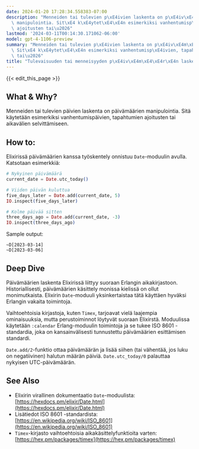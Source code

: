 ```yaml
---
date: 2024-01-20 17:28:34.558383-07:00
description: "Menneiden tai tulevien p\xE4ivien laskenta on p\xE4iv\xE4m\xE4\xE4rien\
  \ manipulointia. Sit\xE4 k\xE4ytet\xE4\xE4n esimerkiksi vanhentumisp\xE4ivien, tapahtumien\
  \ ajoitusten tai\u2026"
lastmod: '2024-03-11T00:14:30.171062-06:00'
model: gpt-4-1106-preview
summary: "Menneiden tai tulevien p\xE4ivien laskenta on p\xE4iv\xE4m\xE4\xE4rien manipulointia.\
  \ Sit\xE4 k\xE4ytet\xE4\xE4n esimerkiksi vanhentumisp\xE4ivien, tapahtumien ajoitusten\
  \ tai\u2026"
title: "Tulevaisuuden tai menneisyyden p\xE4iv\xE4m\xE4\xE4r\xE4n laskeminen"
---
```


{{< edit_this_page >}}

## What & Why?
Menneiden tai tulevien päivien laskenta on päivämäärien manipulointia. Sitä käytetään esimerkiksi vanhentumispäivien, tapahtumien ajoitusten tai aikavälien selvittämiseen.

## How to:
Elixirissä päivämäärien kanssa työskentely onnistuu `Date`-moduulin avulla. Katsotaan esimerkkiä:

```elixir
# Nykyinen päivämäärä
current_date = Date.utc_today()

# Viiden päivän kuluttua
five_days_later = Date.add(current_date, 5)
IO.inspect(five_days_later)

# Kolme päivää sitten
three_days_ago = Date.add(current_date, -3)
IO.inspect(three_days_ago)
```

Sample output:
```
~D[2023-03-14]
~D[2023-03-06]
```

## Deep Dive
Päivämäärien laskenta Elixirissä liittyy suoraan Erlangin aikakirjastoon. Historiallisesti, päivämäärien käsittely monissa kielissä on ollut monimutkaista. Elixirin `Date`-moduuli yksinkertaistaa tätä käyttäen hyväksi Erlangin vakaita toimintoja.

Vaihtoehtoisia kirjastoja, kuten `Timex`, tarjoavat vielä laajempia ominaisuuksia, mutta perustoiminnot löytyvät suoraan Elixirstä. Moduulissa käytetään `:calendar` Erlang-moduulin toimintoja ja se tukee ISO 8601 -standardia, joka on kansainvälisesti tunnustettu päivämäärien esittämisen standardi.

`Date.add/2`-funktio ottaa päivämäärän ja lisää siihen (tai vähentää, jos luku on negatiivinen) halutun määrän päiviä. `Date.utc_today/0` palauttaa nykyisen UTC-päivämäärän.

## See Also
- Elixirin virallinen dokumentaatio `Date`-moduulista: [https://hexdocs.pm/elixir/Date.html](https://hexdocs.pm/elixir/Date.html)
- Lisätiedot ISO 8601 -standardista: [https://en.wikipedia.org/wiki/ISO_8601](https://en.wikipedia.org/wiki/ISO_8601)
- `Timex`-kirjasto vaihtoehtoisia aikakäsittelyfunktioita varten: [https://hex.pm/packages/timex](https://hex.pm/packages/timex)
